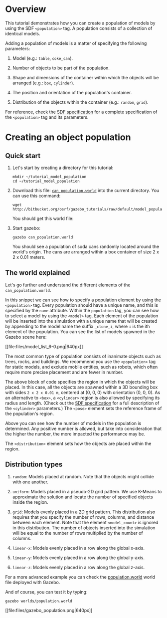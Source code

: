 # Overview

This tutorial demonstrates how you can create a population of models by
using the SDF `<population>` tag. A population consists of a collection
of identical models.

Adding a population of models is a matter of specifying the following
parameters:

1. Model (e.g.: `table`, `coke_can`).

1. Number of objects to be part of the population.

1. Shape and dimensions of the container within which the objects will be
arranged (e.g.: `box`, `cylinder`).

1. The position and orientation of the population's container.

1. Distribution of the objects within the container (e.g.: `random`, `grid`).

For reference, check the
[SDF specification](http://sdformat.org/spec?ver=1.5&elem=world#world_population)
 for a complete specification of the `<population>` tag and its parameters.

# Creating an object population

## Quick start

1. Let's start by creating a directory for this tutorial:

    ~~~
    mkdir ~/tutorial_model_population
    cd ~/tutorial_model_population
    ~~~

1. Download this file:
[`can_population.world`](http://bitbucket.org/osrf/gazebo_tutorials/raw/default/model_population/files/can_population.world)
into the current directory. You can use this command:

    ~~~
    wget http://bitbucket.org/osrf/gazebo_tutorials/raw/default/model_population/files/can_population.world
    ~~~

    You should get this world file:

    <include src='http://bitbucket.org/osrf/gazebo_tutorials/raw/default/model_population/files/can_population.world' />

1. Start gazebo:

    ~~~
    gazebo can_population.world
    ~~~

    You should see a population of soda cans randomly located around the
    world's origin. The cans are arranged within a box container of size
    2 x 2 x 0.01 meters.

## The world explained

Let's go further and understand the different elements of the `can_population.world`.

<include from='/    <population name/' to='/</model>/' src='http://bitbucket.org/osrf/gazebo_tutorials/raw/default/model_population/files/can_population.world' />

In this snippet we can see how to specify a population element by using the
`<population>` tag. Every population should have a unique name, and this is
specified by the `name` attribute. Within the `population` tag, you can see
how to select a model by using the `<model>` tag. Each element of the population
will be inserted into the simulation with a unique name that will be created by
appending to the model name the suffix `_clone_i`, where `i` is the ith element
of the population. You can see the list of models spawned in the Gazebo scene
here:

[[file:files/model_list_6-0.png|640px]]

The most common type of population consists of inanimate objects
such as trees, rocks, and buildings. We recommend you use the `<population>` tag
for static models, and exclude mobile entities, such as robots, which often
require more precise placement and are fewer in number.

<include from='/      <pose>/' to='/<\/box>/' src='http://bitbucket.org/osrf/gazebo_tutorials/raw/default/model_population/files/can_population.world' />

The above block of code specifies the region in which the objects will be
placed. In this case, all the objects are spawned within a 3D bounding box with
sides `2 x 2 x 0.01 m`, centered at (0, 0, 0) with orientation (0, 0, 0). As an
alternative to `<box>`, a `<cylinder>` region is also allowed by specifying its
radius and length. (Check out the
[SDF specification](http://sdformat.org/spec?ver=1.5&elem=world#population_cylinder)
for a full description of the `<cylinder>` parameters.) The `<pose>` element
sets the reference frame of the population's region.

<include from='/      <model_count>/' to='/</model_count>/' src='http://bitbucket.org/osrf/gazebo_tutorials/raw/default/model_population/files/can_population.world' />

Above you can see how the number of models in the population is determined. Any
positive number is allowed, but take into consideration that the higher the
number, the more impacted the performance may be.

<include from='/      <distribution>/' to='/</distribution>/' src='http://bitbucket.org/osrf/gazebo_tutorials/raw/default/model_population/files/can_population.world' />

The `<distribution>` element sets how the objects are placed within the region.

## Distribution types

1. `random`: Models placed at random. Note that the objects might collide with
  one another.

1. `uniform`: Models placed in a pseudo-2D grid pattern. We use K-Means to
  approximate the solution and locate the number of specified objects inside the
  region.

1. `grid`: Models evenly placed in a 2D grid pattern. This distribution also
  requires that you specify the number of rows, columns, and distance between
  each element. Note that the element `<model_count>` is ignored in this
  distribution. The number of objects inserted into the simulation will be equal
  to the number of rows multiplied by the number of columns.

1. `linear-x`: Models evenly placed in a row along the global x-axis.

1. `linear-y`: Models evenly placed in a row along the global y-axis.

1. `linear-z`: Models evenly placed in a row along the global z-axis.

For a more advanced example you can check the
[population.world](http://bitbucket.org/osrf/gazebo/raw/gazebo6/worlds/population.world)
world file deployed with Gazebo.

And of course, you can test it by typing:

~~~
gazebo worlds/population.world
~~~

[[file:files/gazebo_population.png|640px]]
